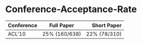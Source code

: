 Conference-Acceptance-Rate
=====
| Conference        | Full Paper           | Short Paper  |
| ------------- |:-------------:| -----:|
|ACL'10 | 25% (160/638) | 22% (78/310) |
